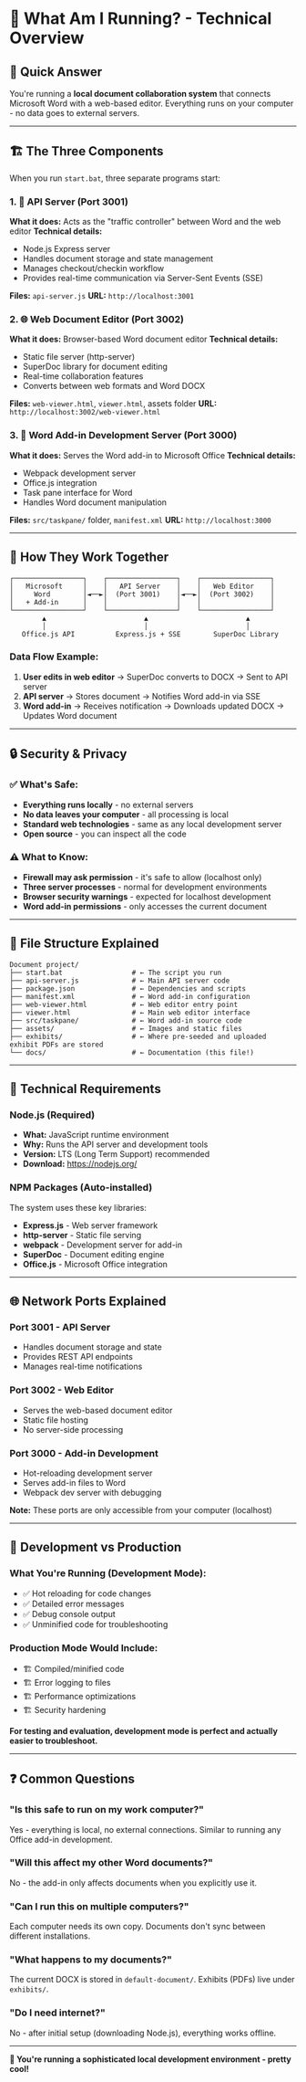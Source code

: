 # 🤔 What Am I Running? - Technical Overview

## **🎯 Quick Answer**
You're running a **local document collaboration system** that connects Microsoft Word with a web-based editor. Everything runs on your computer - no data goes to external servers.

---

## **🏗️ The Three Components**

When you run `start.bat`, three separate programs start:

### **1. 📡 API Server (Port 3001)**
**What it does:** Acts as the "traffic controller" between Word and the web editor
**Technical details:**
- Node.js Express server
- Handles document storage and state management
- Manages checkout/checkin workflow
- Provides real-time communication via Server-Sent Events (SSE)

**Files:** `api-server.js`
**URL:** `http://localhost:3001`

### **2. 🌐 Web Document Editor (Port 3002)**
**What it does:** Browser-based Word document editor
**Technical details:**
- Static file server (http-server)
- SuperDoc library for document editing
- Real-time collaboration features
- Converts between web formats and Word DOCX

**Files:** `web-viewer.html`, `viewer.html`, assets folder
**URL:** `http://localhost:3002/web-viewer.html`

### **3. 📄 Word Add-in Development Server (Port 3000)**
**What it does:** Serves the Word add-in to Microsoft Office
**Technical details:**
- Webpack development server
- Office.js integration
- Task pane interface for Word
- Handles Word document manipulation

**Files:** `src/taskpane/` folder, `manifest.xml`
**URL:** `http://localhost:3000`

---

## **🔄 How They Work Together**

```
┌─────────────────┐    ┌─────────────────┐    ┌─────────────────┐
│   Microsoft     │    │   API Server    │    │   Web Editor    │
│     Word        │◄──►│  (Port 3001)    │◄──►│  (Port 3002)    │
│   + Add-in      │    │                 │    │                 │
└─────────────────┘    └─────────────────┘    └─────────────────┘
        ▲                        ▲                        ▲
        │                        │                        │
   Office.js API          Express.js + SSE        SuperDoc Library
```

### **Data Flow Example:**
1. **User edits in web editor** → SuperDoc converts to DOCX → Sent to API server
2. **API server** → Stores document → Notifies Word add-in via SSE
3. **Word add-in** → Receives notification → Downloads updated DOCX → Updates Word document

---

## **🔒 Security & Privacy**

### **✅ What's Safe:**
- **Everything runs locally** - no external servers
- **No data leaves your computer** - all processing is local
- **Standard web technologies** - same as any local development server
- **Open source** - you can inspect all the code

### **⚠️ What to Know:**
- **Firewall may ask permission** - it's safe to allow (localhost only)
- **Three server processes** - normal for development environments
- **Browser security warnings** - expected for localhost development
- **Word add-in permissions** - only accesses the current document

---

## **📁 File Structure Explained**

```
Document project/
├── start.bat                 # ← The script you run
├── api-server.js             # ← Main API server code
├── package.json              # ← Dependencies and scripts
├── manifest.xml              # ← Word add-in configuration
├── web-viewer.html           # ← Web editor entry point
├── viewer.html               # ← Main web editor interface
├── src/taskpane/             # ← Word add-in source code
├── assets/                   # ← Images and static files
├── exhibits/                 # ← Where pre-seeded and uploaded exhibit PDFs are stored
└── docs/                     # ← Documentation (this file!)
```

---

## **🔧 Technical Requirements**

### **Node.js (Required)**
- **What:** JavaScript runtime environment
- **Why:** Runs the API server and development tools
- **Version:** LTS (Long Term Support) recommended
- **Download:** https://nodejs.org/

### **NPM Packages (Auto-installed)**
The system uses these key libraries:
- **Express.js** - Web server framework
- **http-server** - Static file serving
- **webpack** - Development server for add-in
- **SuperDoc** - Document editing engine
- **Office.js** - Microsoft Office integration

---

## **🌐 Network Ports Explained**

### **Port 3001 - API Server**
- Handles document storage and state
- Provides REST API endpoints
- Manages real-time notifications

### **Port 3002 - Web Editor**
- Serves the web-based document editor
- Static file hosting
- No server-side processing

### **Port 3000 - Add-in Development**
- Hot-reloading development server
- Serves add-in files to Word
- Webpack dev server with debugging

**Note:** These ports are only accessible from your computer (localhost)

---

## **🔄 Development vs Production**

### **What You're Running (Development Mode):**
- ✅ Hot reloading for code changes
- ✅ Detailed error messages
- ✅ Debug console output
- ✅ Unminified code for troubleshooting

### **Production Mode Would Include:**
- 🏗️ Compiled/minified code
- 🏗️ Error logging to files
- 🏗️ Performance optimizations
- 🏗️ Security hardening

**For testing and evaluation, development mode is perfect and actually easier to troubleshoot.**

---

## **❓ Common Questions**

### **"Is this safe to run on my work computer?"**
Yes - everything is local, no external connections. Similar to running any Office add-in development.

### **"Will this affect my other Word documents?"**
No - the add-in only affects documents when you explicitly use it.

### **"Can I run this on multiple computers?"**
Each computer needs its own copy. Documents don't sync between different installations.

### **"What happens to my documents?"**
The current DOCX is stored in `default-document/`. Exhibits (PDFs) live under `exhibits/`.

### **"Do I need internet?"**
No - after initial setup (downloading Node.js), everything works offline.

---

**🎉 You're running a sophisticated local development environment - pretty cool!**